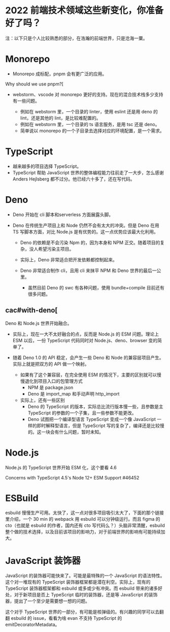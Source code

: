# 2022 前端技术领域这些新变化，你准备好了吗？

注：以下只是个人比较熟悉的部分，在浩瀚的前端世界，只是沧海一粟。

# Monorepo

- Monorepo 成标配，pnpm 会有更广泛的应用。

Why should we use pnpm?[

- webstorm、vscode 对 monorepo 更好的支持。现在的混合技术栈多少支持有一些问题。

  - 例如在 webstorm 里，一个目录的 linter，使用 eslint 还是用 deno 的lint，还是其他的 lint，是比较难配置的。
  - 例如在 webstorm 里，一个目录的 ts 语言服务，是用 tsc 还是 deno。
  - 简单说以 monorepo 的一个子目录去选择对应的环境配置，是一个需求。
    

# TypeScript

- 越来越多的项目选择 TypeScript。
- TypeScript 帮助 JavaScript 世界的整体编程能力往前走了一大步，怎么感谢 Anders Hejlsberg 都不过分。他已经六十多了，还在写代码。


# Deno

- Deno 开始在 cli 脚本和serverless 方面展露头脚。

- Deno 在传统生产项目上和 Node 仍然不会有太大的冲突。但是 Deno 在用 TS 写脚本方面，对比 Node.js 是有优势的。这一点优势应该最大化利用。

  - Deno 的依赖是不会污染 Npm 的，因为本身和 NPM 正交。随着项目的复杂，没人希望污染主项目。

  - 实际上，Deno 非常适合把开发依赖都控制起来。

  - Deno 非常适合制作 cli，且用 cli 来抹平 NPM 和 Deno 世界的最后一公里。

    - 虽然目前 Deno 的 swc 有各种问题，使用 bundle+compile 目前还有很多问题。
  
## cac#with-deno[

Deno 和 Node.js 世界开始融合。

- 实际上，现在一大不太好融合的点，反而是 Node.js 的 ESM 问题。理论上 ESM 以后，一份 TypeScript 代码同时对 Node.js、deno、browser 变的简单了。

- 随着 Deno 1.0 的 API 稳定，会产生一些 Deno 和 Node 的兼容层项目产生。实际上就是把双方的 API 做一个映射。

    - 如果有了这个兼容层，在完全使用 ESM 的情况下，主要的区别就可以慢慢退化到项目入口的包管理方式
        - NPM 是 package.json
        - Deno 是 import_map 和手动声明 http_import
    - 实际上，还有一些区别
        - Deno 的 TypeScript 的版本，实际总比流行版本慢一些，且参数是主 TypeScript 的参数的一个子集，且一些参数不能更改。
        - Deno 试图把一个编译型语言 TypeScript 变成一个像 JavaScript 一样的即时解释型语言，但是 TypeScript 写的复杂了，编译还是比较慢的。这一块会有什么问题，暂时未知。
  

# Node.js

Node.js 的 TypeScript 世界开始 ESM 化，这个要看 4.6

Concerns with TypeScript 4.5's Node 12+ ESM Support #46452

# ESBuild

esbuild 慢慢生产可用。太快了，这一点对很多项目吸引太大了，下面的那个链接里介绍，一个 30 min 的 webpack 用 esbuild 可以分钟级运行。而且 figma 的 cto（也就是 esbuild 的作者，国内还有 cto 写代码么？）头脑非常清醒，esbuild 整个做的技术选择，以及目前该项目的影响力，对于前端世界的影响有可能持续加大。

# JavaScript 装饰器

JavaScript 的装饰器可能快来了。可能是最特殊的一个 JavaScript 的语法特性。这个对一堆现有的 TypeScript 装饰器框架都是潜在利空。实际上，现有的 TypeScript 装饰器框架都和 esbuild 或多或少有冲突。而 esbuild 带来的诸多好处，对于新项目是否上 TypeScript 临时的装饰器，还是等 JavaScript 的装饰器，提出了一个至少是需要想一想的问题。

这个对于 TypeScript 世界的一部分，有可能是核弹级的。有兴趣的同学可以去翻翻 esbuild 的 issue，看看为啥 evan 不支持 TypeScript 的 emitDecoratorMetadata。